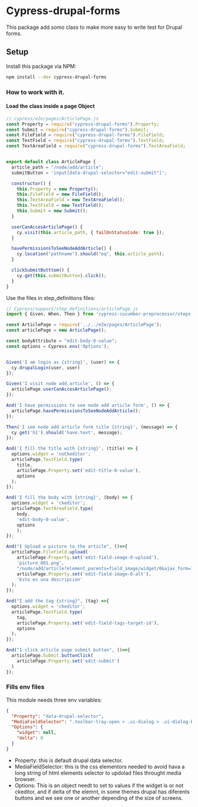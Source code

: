 # Cypress-drupal-forms

This package add somo class to make more easy to write test for Drupal forms.

## Setup
Install this package via NPM:
```bash
npm install --dev cypress-drupal-forms
```

### How to work with it.

#### Load the class inside a page Object

```javascript
// cypress/e2e/pages/ArticlePage.js
const Property = require("cypress-drupal-forms").Property;
const Submit = require("cypress-drupal-forms").Submit;
const FileField = require("cypress-drupal-forms").FileField;
const TextField = require("cypress-drupal-forms").TextField;
const TextAreaField = require("cypress-drupal-forms").TextAreaField;


export default class ArticlePage {
  article_path = "/node/add/article";
  submitButton = 'input[data-drupal-selector="edit-submit"]';

  constructor() {
    this.Property = new Property();
    this.FileField = new FileField();
    this.TextAreaField = new TextAreaField();
    this.TextField = new TextField();
    this.Submit = new Submit();
  }

  userCanAccesArticlePage() {
    cy.visit(this.article_path, { failOnStatusCode: true });
  }

  havePermissionsToSeeNodeAddArticle() {
    cy.location("pathname").should("eq", this.article_path);
  }

  clickSubmitButttom() {
    cy.get(this.submitButton).click();
  }
}
```

Use the files in step_definitions files:
```javascript
// Cypress/support/step_definitions/articlePage.js
import { Given, When, Then } from 'cypress-cucumber-preprocessor/steps';

const ArticlePage = require('../../e2e/pages/ArticlePage');
const articlePage = new ArticlePage();

const bodyAttribute = "edit-body-0-value";
const options = Cypress.env('Options');


Given('I am login as {string}', (user) => {
  cy.drupalLogin(user, user)
});

Given('I visit node add article', () => {
  articlePage.userCanAccesArticlePage();
});

And('I have permissions to see node add article form', () => {
  articlePage.havePermissionsToSeeNodeAddArticle();
});

Then('I see node add article form title {string}', (message) => {
  cy.get('h1').should('have.text', message);
});

And('I fill the title with {string}', (title) => {
  options.widget = 'noCkeditor';
  articlePage.TextField.type(
    title,
    articlePage.Property.set('edit-title-0-value'),
    options
  );
});

And('I fill the body with {string}', (body) => {
  options.widget = 'ckeditor';
  articlePage.TextAreaField.type(
    body,
    'edit-body-0-value',
    options
    );
});

And("I Upload a picture to the article", ()=>{
  articlePage.FileField.upload(
    articlePage.Property.set('edit-field-image-0-upload'),
    'picture_001.png',
    "/node/add/article?element_parents=field_image/widget/0&ajax_form=1&_wrapper_format=drupal_ajax",
    articlePage.Property.set('edit-field-image-0-alt'),
    'Esto es una descripción'
  );
});

And("I add the tag {string}", (tag) =>{
  options.widget = 'ckeditor';
  articlePage.TextField.type(
    tag,
    articlePage.Property.set('edit-field-tags-target-id'),
    options
  );
});

And("I click article page submit button", ()=>{
  articlePage.Submit.buttonClick(
    articlePage.Property.set('edit-submit')
  )
});
```

### Fills env files

This module needs three env variables:

```json
{
  "Property": "data-drupal-selector",
  "MediaFieldSelector": ".toolbar-tray-open > .ui-dialog > .ui-dialog-buttonpane > .ui-dialog-buttonset > ",
  "Options": {
    "widget": null,
    "delta": 0
  }
}
```
* Property: this is default drupal data selector.
* MediaFieldSelector: this is the css elementors needed to avoid hava a long string of html elements selector to updolad files throught media browser.
* Options: This is an object needt to set to values if the widget is or not ckeditor, and if delta of the elemnt, in some themes drupal has diferents buttons and we see one or another depending of the size of screens.
